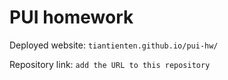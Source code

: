 # PUI homework

Deployed website: `tiantienten.github.io/pui-hw/`

Repository link: `add the URL to this repository`
